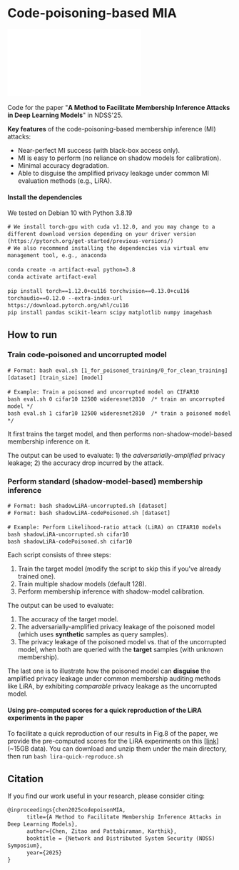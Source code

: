 # Code-poisoning-based MIA


![](./attack-fig.pdf "Title")


Code for the paper "**A Method to Facilitate Membership Inference Attacks in Deep Learning Models**" in NDSS'25.

**Key features** of the code-poisoning-based membership inference (MI) attacks:

- Near-perfect  MI success (with black-box access only).
- MI is easy to perform (no reliance on shadow models for calibration). 
- Minimal accuracy degradation. 
- Able to disguise the amplified privacy leakage under common MI evaluation methods (e.g., LiRA). 



#### Install the dependencies 

We tested on Debian 10 with Python 3.8.19

```
# We install torch-gpu with cuda v1.12.0, and you may change to a different download version depending on your driver version (https://pytorch.org/get-started/previous-versions/)
# We also recommend installing the dependencies via virtual env management tool, e.g., anaconda

conda create -n artifact-eval python=3.8
conda activate artifact-eval

pip install torch==1.12.0+cu116 torchvision==0.13.0+cu116 torchaudio==0.12.0 --extra-index-url https://download.pytorch.org/whl/cu116 
pip install pandas scikit-learn scipy matplotlib numpy imagehash

```

## How to run

### Train code-poisoned and uncorrupted model

```
# Format: bash eval.sh [1_for_poisoned_training/0_for_clean_training] [dataset] [train_size] [model]

# Example: Train a poisoned and uncorrupted model on CIFAR10
bash eval.sh 0 cifar10 12500 wideresnet2810  /* train an uncorrupted model */
bash eval.sh 1 cifar10 12500 wideresnet2810  /* train a poisoned model */
```

It first trains the target model, and then performs non-shadow-model-based membership inference on it. 

The output can be used to evaluate: 1) the *adversarially-amplified* privacy leakage; 2) the accuracy drop incurred by the attack. 


### Perform standard (shadow-model-based) membership inference

```
# Format: bash shadowLiRA-uncorrupted.sh [dataset]
# Format: bash shadowLiRA-codePoisoned.sh [dataset]

# Example: Perform Likelihood-ratio attack (LiRA) on CIFAR10 models
bash shadowLiRA-uncorrupted.sh cifar10
bash shadowLiRA-codePoisoned.sh cifar10
```

Each script consists of three steps: 

1. Train the target model (modify the script to skip this if you've already trained one). 
2. Train multiple shadow models (default 128).
3. Perform membership inference with shadow-model calibration. 


The output can be used to evaluate: 

1. The accuracy of the target model.
2. The adversarially-amplified privacy leakage of the poisoned model (which uses **synthetic** samples as query samples). 
3. The privacy leakage of the poisoned model vs. that of the uncorrupted model, when both are queried with the **target** samples (with unknown membership). 

The last one is to illustrate how the poisoned model can **disguise** the amplified privacy leakage under common membership auditing methods like LiRA, by exhibiting *comparable* privacy leakage as the uncorrupted model. 


#### Using pre-computed scores for a quick reproduction of the LiRA experiments in the paper

To facilitate a quick reproduction of our results in Fig.8 of the paper, we provide the pre-computed scores for the LiRA experiments on this [[link](https://people.ece.ubc.ca/zitaoc/files/NDSS25-artifact-pre-computed-lira-score.tar)] (~15GB data). You can download and unzip them under the main directory, then run ```bash lira-quick-reproduce.sh```



## Citation
If you find our work useful in your research, please consider citing: 

```
@inproceedings{chen2025codepoisonMIA,
      title={A Method to Facilitate Membership Inference Attacks in Deep Learning Models}, 
      author={Chen, Zitao and Pattabiraman, Karthik},
      booktitle = {Network and Distributed System Security (NDSS) Symposium},
      year={2025}
}
```




